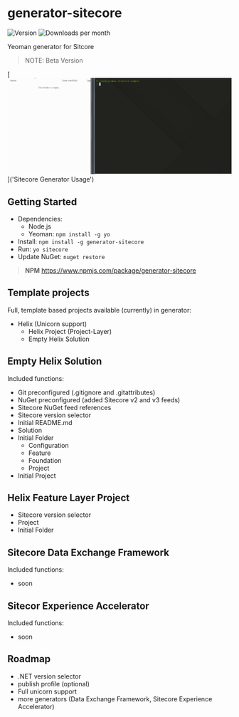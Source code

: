 # generator-sitecore

![Version](https://img.shields.io/npm/v/generator-sitecore.svg)
![Downloads per month](https://img.shields.io/npm/dm/generator-sitecore.svg)

Yeoman generator for Sitcore
> NOTE: Beta Version

[![](https://github.com/SaschaHeyer/generator-sitecore/blob/master/documentation/yo-sitecore-usage.gif)]('Sitecore Generator Usage')

## Getting Started

- Dependencies:
    - Node.js
    - Yeoman: `npm install -g yo`
- Install: `npm install -g generator-sitecore`
- Run: `yo sitecore`
- Update NuGet: `nuget restore`

> **NPM** https://www.npmjs.com/package/generator-sitecore

## Template projects

Full, template based projects available (currently) in generator:

- Helix (Unicorn support)
    - Helix Project (Project-Layer)
    - Empty Helix Solution


## Empty Helix Solution
Included functions:

- Git preconfigured (.gitignore and .gitattributes)
- NuGet preconfigured (added Sitecore v2 and v3 feeds)
- Sitecore NuGet feed references
- Sitecore version selector
- Initial README.md
- Solution
- Initial Folder
    - Configuration
    - Feature
    - Foundation
    - Project
- Initial Project

## Helix Feature Layer Project
- Sitecore version selector
- Project
- Initial Folder
    
## Sitecore Data Exchange Framework
Included functions:

- soon

## Sitecor Experience Accelerator
Included functions:

- soon

## Roadmap
* .NET version selector
* publish profile (optional)
* Full unicorn support
* more generators (Data Exchange Framework, Sitecore Experience Accelerator)
